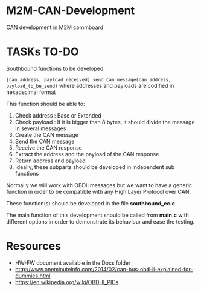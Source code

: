 # M2M-CAN-Development
CAN development in M2M commboard

# TASKs TO-DO

Southbound functions to be developed

`[can_address, payload_received] send_can_message(can_address, payload_to_be_send)`
where addresses and payloads are codified in hexadecimal format

This function should be able to:

1. Check address : Base or Extended
2. Check payload : If it is bigger than 8 bytes, it should divide the message in several messages
3. Create the CAN message
4. Send the CAN message
5. Receive the CAN response
6. Extract the address and the payload of the CAN response
7. Return address and payload
8. Ideally, these subparts should be developed in independent sub functions

Normally we will work with OBDII messages but we want to have a generic function in order to be compatible with any High Layer Protocol over CAN.

These function(s) should be developed in the file **southbound_ec.c**

The main function of this development should be called from **main.c** with different options in order to demonstrate its behaviour and ease the testing.  

# Resources

* HW-FW document available in the Docs folder
* http://www.oneminuteinfo.com/2014/02/can-bus-obd-ii-explained-for-dummies.html
* https://en.wikipedia.org/wiki/OBD-II_PIDs
